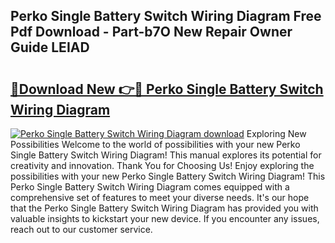 ## Perko Single Battery Switch Wiring Diagram Free Pdf Download - Part-b7O New Repair Owner Guide LEIAD

# <h2><a href="http://dfp5nx.blite.top/?on=Perko+Single+Battery+Switch+Wiring+Diagram">🔗Download New 👉🔴 Perko Single Battery Switch Wiring Diagram</a></h2>

[![Perko Single Battery Switch Wiring Diagram download](https://i.imgur.com/lujVjoI.png)](http://dfp5nx.blite.top/?on=Perko+Single+Battery+Switch+Wiring+Diagram)
Exploring New Possibilities Welcome to the world of possibilities with your new Perko Single Battery Switch Wiring Diagram! This manual explores its potential for creativity and innovation. Thank You for Choosing Us! Enjoy exploring the possibilities with your new Perko Single Battery Switch Wiring Diagram! This Perko Single Battery Switch Wiring Diagram comes equipped with a comprehensive set of features to meet your diverse needs. It's our hope that the Perko Single Battery Switch Wiring Diagram has provided you with valuable insights to kickstart your new device. If you encounter any issues, reach out to our customer service.
